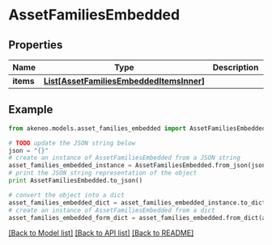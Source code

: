 # AssetFamiliesEmbedded


## Properties
Name | Type | Description | Notes
------------ | ------------- | ------------- | -------------
**items** | [**List[AssetFamiliesEmbeddedItemsInner]**](AssetFamiliesEmbeddedItemsInner.md) |  | [optional] 

## Example

```python
from akeneo.models.asset_families_embedded import AssetFamiliesEmbedded

# TODO update the JSON string below
json = "{}"
# create an instance of AssetFamiliesEmbedded from a JSON string
asset_families_embedded_instance = AssetFamiliesEmbedded.from_json(json)
# print the JSON string representation of the object
print AssetFamiliesEmbedded.to_json()

# convert the object into a dict
asset_families_embedded_dict = asset_families_embedded_instance.to_dict()
# create an instance of AssetFamiliesEmbedded from a dict
asset_families_embedded_form_dict = asset_families_embedded.from_dict(asset_families_embedded_dict)
```
[[Back to Model list]](../README.md#documentation-for-models) [[Back to API list]](../README.md#documentation-for-api-endpoints) [[Back to README]](../README.md)


